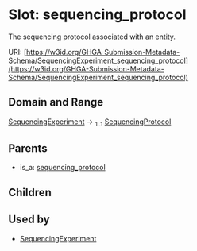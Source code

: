 
# Slot: sequencing_protocol


The sequencing protocol associated with an entity.

URI: [https://w3id.org/GHGA-Submission-Metadata-Schema/SequencingExperiment_sequencing_protocol](https://w3id.org/GHGA-Submission-Metadata-Schema/SequencingExperiment_sequencing_protocol)


## Domain and Range

[SequencingExperiment](SequencingExperiment.md) &#8594;  <sub>1..1</sub> [SequencingProtocol](SequencingProtocol.md)

## Parents

 *  is_a: [sequencing_protocol](sequencing_protocol.md)

## Children


## Used by

 * [SequencingExperiment](SequencingExperiment.md)
